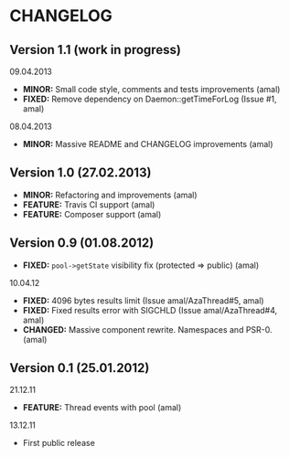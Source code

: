 CHANGELOG
=========

## Version 1.1 (work in progress)


09.04.2013
- **MINOR:** Small code style, comments and tests improvements (amal)
- **FIXED:** Remove dependency on Daemon::getTimeForLog (Issue #1, amal)

08.04.2013
- **MINOR:** Massive README and CHANGELOG improvements (amal)


## Version 1.0 (27.02.2013)
- **MINOR:** Refactoring and improvements (amal)
- **FEATURE:** Travis CI support (amal)
- **FEATURE:** Composer support (amal)


## Version 0.9 (01.08.2012)
- **FIXED:** `pool->getState` visibility fix (protected => public) (amal)

10.04.12
- **FIXED:** 4096 bytes results limit (Issue amal/AzaThread#5, amal)
- **FIXED:** Fixed results error with SIGCHLD (Issue amal/AzaThread#4, amal)
- **CHANGED:** Massive component rewrite. Namespaces and PSR-0. (amal)


## Version 0.1 (25.01.2012)
21.12.11
- **FEATURE:** Thread events with pool (amal)

13.12.11
- First public release
